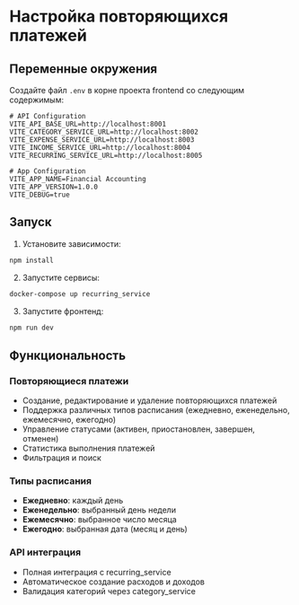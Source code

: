 # Настройка повторяющихся платежей

## Переменные окружения

Создайте файл `.env` в корне проекта frontend со следующим содержимым:

```env
# API Configuration
VITE_API_BASE_URL=http://localhost:8001
VITE_CATEGORY_SERVICE_URL=http://localhost:8002
VITE_EXPENSE_SERVICE_URL=http://localhost:8003
VITE_INCOME_SERVICE_URL=http://localhost:8004
VITE_RECURRING_SERVICE_URL=http://localhost:8005

# App Configuration
VITE_APP_NAME=Financial Accounting
VITE_APP_VERSION=1.0.0
VITE_DEBUG=true
```

## Запуск

1. Установите зависимости:
```bash
npm install
```

2. Запустите сервисы:
```bash
docker-compose up recurring_service
```

3. Запустите фронтенд:
```bash
npm run dev
```

## Функциональность

### Повторяющиеся платежи
- Создание, редактирование и удаление повторяющихся платежей
- Поддержка различных типов расписания (ежедневно, еженедельно, ежемесячно, ежегодно)
- Управление статусами (активен, приостановлен, завершен, отменен)
- Статистика выполнения платежей
- Фильтрация и поиск

### Типы расписания
- **Ежедневно**: каждый день
- **Еженедельно**: выбранный день недели
- **Ежемесячно**: выбранное число месяца
- **Ежегодно**: выбранная дата (месяц и день)

### API интеграция
- Полная интеграция с recurring_service
- Автоматическое создание расходов и доходов
- Валидация категорий через category_service

